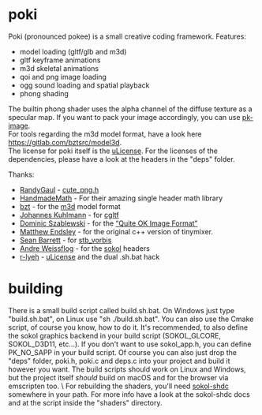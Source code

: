 # poki
Poki (pronounced pokee) is a small creative coding framework.
Features:
- model loading (gltf/glb and m3d)
- gltf keyframe animations
- m3d skeletal animations
- qoi and png image loading
- ogg sound loading and spatial playback
- phong shading

The builtin phong shader uses the alpha channel of the diffuse texture as a specular map.
If you want to pack your image accordingly, you can use [pk-image](https://github.com/arnkov/pk-image). \
For tools regarding the m3d model format, have a look here https://gitlab.com/bztsrc/model3d. \
The license for poki itself is the [uLicense](https://github.com/r-lyeh/uLicense). For the licenses
of the dependencies, please have a look at the headers in the "deps" folder.

Thanks:
- [RandyGaul](https://github.com/RandyGaul) - [cute_png.h](https://github.com/RandyGaul/cute_headers/blob/master/cute_png.h)
- [HandmadeMath](https://github.com/HandmadeMath) - For their amazing single header math library
- [bzt](https://gitlab.com/bztsrc) - for the [m3d](https://gitlab.com/bztsrc/model3d) model format
- [Johannes Kuhlmann](https://github.com/jkuhlmann) - for [cgltf](https://github.com/jkuhlmann/cgltf)
- [Dominic Szablewski](https://github.com/phoboslab) - for the [“Quite OK Image Format”](https://github.com/phoboslab/qoi)
- [Matthew Endsley](https://github.com/mendsley) - for the original c++ version of tinymixer.
- [Sean Barrett](https://github.com/nothings) - for [stb_vorbis](https://github.com/nothings/stb)
- [Andre Weissflog](https://github.com/floooh) - for the [sokol](https://github.com/floooh/sokol) headers
- [r-lyeh](https://github.com/r-lyeh) - [uLicense](https://github.com/r-lyeh/uLicense) and the dual .sh.bat hack

# building
There is a small build script called build.sh.bat. On Windows just type "build.sh.bat", on Linux use "sh ./build.sh.bat".
You can also use the Cmake script, of course you know, how to do it. It's recommended, to also define the sokol graphics
backend in your build script (SOKOL_GLCORE, SOKOL_D3D11, etc...). If you don't want to use sokol_app.h, you can define
PK_NO_SAPP in your build script. Of course you can also just drop the "deps" folder, poki.h, poki.c and deps.c into your
project and build it however you want. The build scripts should work on Linux and Windows, but the project itself *should*
build on macOS and for the browser via emscripten too. \ 
For rebuilding the shaders, you'll need [sokol-shdc](https://github.com/floooh/sokol-tools-bin) somewhere in your path.
For more info have a look at the sokol-shdc docs and at the script inside the "shaders" directory. 
